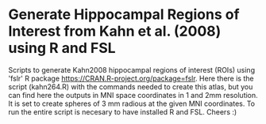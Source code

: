 # Generate Hippocampal Regions of Interest from Kahn et al. (2008) using R and FSL

Scripts to generate Kahn2008 hippocampal regions of interest (ROIs) using 'fslr' R package <https://CRAN.R-project.org/package=fslr>.
Here there is the script (kahn264.R) with the commands needed to create this atlas, but you can find here the outputs in MNI space coordinates in 1 and 2mm resolution. It is set to create spheres of 3 mm radious at the given MNI coordinates. To run the entire script is necesary to have installed R and FSL.
Cheers :)
